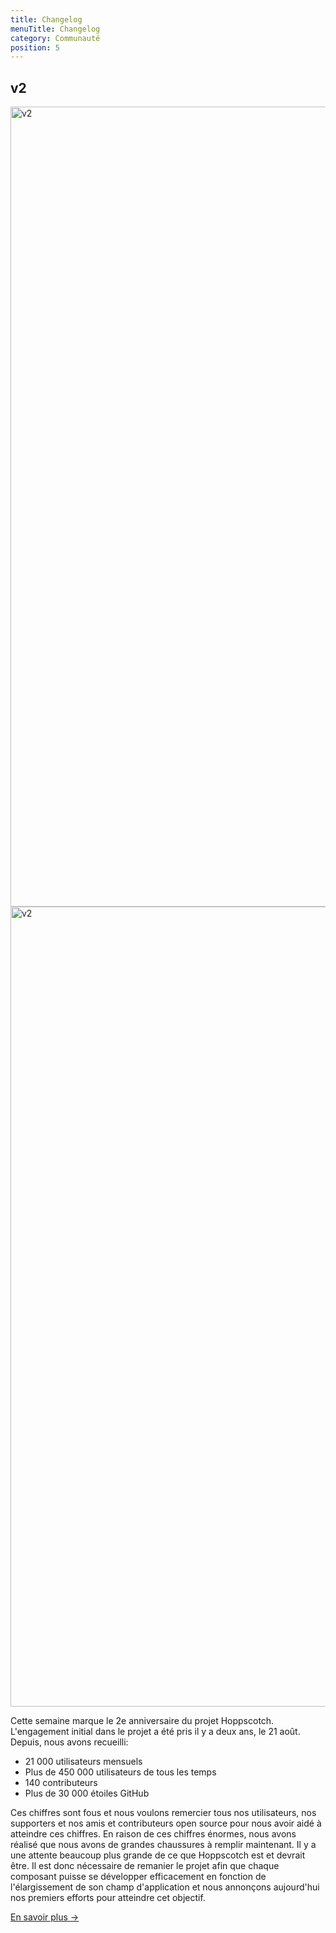 ```yaml
---
title: Changelog
menuTitle: Changelog
category: Communauté
position: 5
---
```


## v2

<img src="/changelog/v2-dark.png" class="rounded-lg dark-img" height="1280" alt="v2"/>
<img src="/changelog/v2-light.png" class="rounded-lg light-img" height="1280" alt="v2"/>

Cette semaine marque le 2e anniversaire du projet Hoppscotch. L'engagement initial dans le projet a été pris il y a deux ans, le 21 août. Depuis, nous avons recueilli:

- 21 000 utilisateurs mensuels
- Plus de 450 000 utilisateurs de tous les temps
- 140 contributeurs
- Plus de 30 000 étoiles GitHub

Ces chiffres sont fous et nous voulons remercier tous nos utilisateurs, nos supporters et nos amis et contributeurs open source pour nous avoir aidé à atteindre ces chiffres. En raison de ces chiffres énormes, nous avons réalisé que nous avons de grandes chaussures à remplir maintenant. Il y a une attente beaucoup plus grande de ce que Hoppscotch est et devrait être. Il est donc nécessaire de remanier le projet afin que chaque composant puisse se développer efficacement en fonction de l'élargissement de son champ d'application et nous annonçons aujourd'hui nos premiers efforts pour atteindre cet objectif.

[En savoir plus →](https://hoppscotch.launchnotes.io/announcements/hoppscotch-v2)

